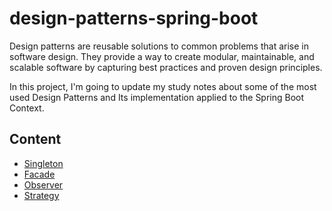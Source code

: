 # design-patterns-spring-boot

Design patterns are reusable solutions to common problems that arise in software design. They provide a way to create modular, maintainable, and scalable software by capturing best practices and proven design principles. 

In this project, I'm going to update my study notes about some of the most used Design Patterns and Its implementation applied to the Spring Boot Context.

## Content
* [Singleton](./docs/singleton.md)
* [Facade](./docs/facade.md)
* [Observer](./docs/observer.md)
* [Strategy](./docs/strategy.md)
